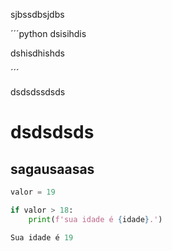 sjbssdbsjdbs

´´´python
dsisihdis

dshisdhishds

´´´

dsdsdssdsds

# dsdsdsds
## sagausaasas

```python
valor = 19

if valor > 18:
    print(f'sua idade é {idade}.')

```
```Python
Sua idade é 19
```